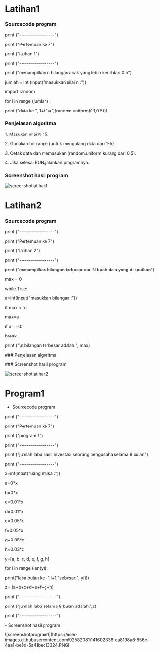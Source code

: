 # Latihan1
### Sourcecode program
<p> print ("------------------")
<p> print ("Pertemuan ke 7")
<p> print ("latihan 1")
<p> print ("------------------")

<p> print ("menampilkan n bilangan acak yang lebih kecil dari 0.5")

<p> jumlah = int (input("masukkan nilai n :"))
<p> import random
<p> for i in range (jumlah) :

<p>    print ("data ke ", 1+i,"=>",(random.uniform(0.1,0.5))) 

<p>
  
### Penjelasan algoritma
  
<p> 
<p> 1. Masukan nilai N : 5.
<p> 2. Gunakan for range (untuk mengulang data dari 1-5).
<p> 3. Cetak data dan memasukan (random.uniform kurang dari 0.5).
<p> 4. Jika selesai RUN/jalankan programnya.

<p>
  
### Screenshot hasil program
  
<p>
  
![screenshotlatihan1](https://user-images.githubusercontent.com/92582081/141266498-08c08f71-fb50-4a5a-813e-59f520aae651.PNG)

  
  
# Latihan2
### Sourcecode program
<p> print ("------------------")
<p> print ("Pertemuan ke 7")
<p> print ("latihan 2")
<p> print ("------------------")

<p> print ("menampilkan bilangan terbesar dari N buah data yang diinputkan")

<p> max = 0
<p> while True:
<p>    a=int(input("masukkan bilangan :"))
<p>    if max < a :
<p>        max=a
<p>    if a ==0:
<p>        break
<p>print ("\n bilangan terbesar adalah:", max)
<p>
### Penjelasan algoritma  
<p>
### Screenshot hasil program
<p>
  
![screenshotlatihan2](https://user-images.githubusercontent.com/92582081/141602274-9e2bd6d4-53ba-454e-b89a-8860bcdb0c37.PNG)

<p>

# Program1
- Sourcecode program
<p> print ("------------------")
<p> print ("Pertemuan ke 7")
<p> print ("program 1")
<p> print ("------------------")

<p> print ("jumlah laba hasil investasi seorang pengusaha selama 8 bulan")
<p> print ("------------------")
<p> x=int(input("uang muka :"))

<p> a=0*x 
<p> b=0*x
<p> c=0.01*x
<p> d=0.01*x 
<p> e=0.05*x 
<p> f=0.05*x 
<p> g=0.05*x 
<p> h=0.03*x

<p> y=[a, b, c, d, e, f, g, h]
<p> for i in range (len(y)):
<p>    print("laba bulan ke -",i+1,"sebesar:", y[i])
<p> z= (a+b+c+d+e+f+g+h)
<p> print ("-------------------")
<p> print ("jumlah laba selama 8 bulan adalah:",z)
<p> print ("-------------------")
<p>
- Screenshot hasil program
<P>
![screenshotprogram1](https://user-images.githubusercontent.com/92582081/141602338-ea8198a8-856e-4aa1-be8d-5a41bec13324.PNG)
